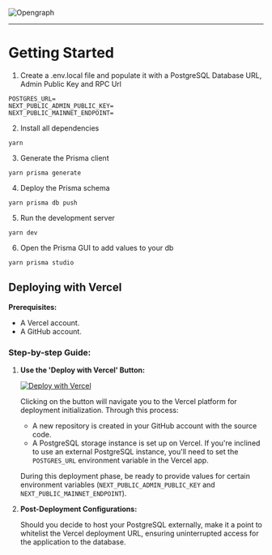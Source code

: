 ![Opengraph](https://user-images.githubusercontent.com/61944452/162560018-f7397679-60b7-437e-8260-26f44502381c.png)

---

# Getting Started

1. Create a .env.local file and populate it with a PostgreSQL Database URL, Admin Public Key and RPC Url

```
POSTGRES_URL=
NEXT_PUBLIC_ADMIN_PUBLIC_KEY=
NEXT_PUBLIC_MAINNET_ENDPOINT=
```

2. Install all dependencies

```
yarn
```

3. Generate the Prisma client

```
yarn prisma generate
```

4. Deploy the Prisma schema

```
yarn prisma db push
```

5. Run the development server

```
yarn dev
```

6. Open the Prisma GUI to add values to your db

```
yarn prisma studio
```

## Deploying with Vercel

**Prerequisites:**

- A Vercel account.
- A GitHub account.

### Step-by-step Guide:

1. **Use the 'Deploy with Vercel' Button:**

   [![Deploy with Vercel](https://vercel.com/button)](https://vercel.com/new/clone?repository-url=https%3A%2F%2Fgithub.com%2FWordcel%2Fwordcel-oss-dapp-ui&env=NEXT_PUBLIC_ADMIN_PUBLIC_KEY,NEXT_PUBLIC_MAINNET_ENDPOINT&stores=%5B%7B"type"%3A"postgres"%7D%5D&build-command=yarn%20prisma%20generate%20%26%26%20yarn%20prisma%20db%20push%20%26%26%20next%20build)

   Clicking on the button will navigate you to the Vercel platform for deployment initialization. Through this process:

   - A new repository is created in your GitHub account with the source code.
   - A PostgreSQL storage instance is set up on Vercel. If you're inclined to use an external PostgreSQL instance, you'll need to set the `POSTGRES_URL` environment variable in the Vercel app.

   During this deployment phase, be ready to provide values for certain environment variables (`NEXT_PUBLIC_ADMIN_PUBLIC_KEY` and `NEXT_PUBLIC_MAINNET_ENDPOINT`).

2. **Post-Deployment Configurations:**

   Should you decide to host your PostgreSQL externally, make it a point to whitelist the Vercel deployment URL, ensuring uninterrupted access for the application to the database.
